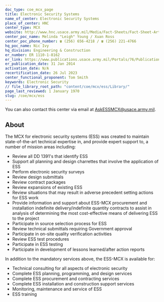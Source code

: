 ```yaml
---
doc_type: coe_mcx_page
title: Electronic Security Systems
name_of_center: Electronic Security Systems
place_of_center: HNC
center_type: MCX
website: http://www.hnc.usace.army.mil/Media/Fact-Sheets/Fact-Sheet-Article-View/Article/482087/electronic-technology-division-electronic-security-systems/
center_poc_name: Melinda "Leigh" Young / Xuan Ross
center_poc_phone_number: ☎ (256) 656-4218 / ☎ (256) 221-4766
hq_poc_name: Nic Ivy
hq_division: Engineering & Construction
er_number: ER 1110-1-8162
er_link: https://www.publications.usace.army.mil/Portals/76/Publications/EngineerRegulations/ER_1110-1-8162.pdf?ver=PJkE9pjRKsR6QXVKfoqjKQ%3d%3d
er_publication_date: 31 Jan 2014
activation_date: N/A
recertification_date: 26 Jul 2023
center_functional_proponent: Tom Smith
keywords: Electronic Security
// file_library_root_path: "content/coe/mcx/ess/Library/"
page_last_reviewed: 1 January 1970
slug: /coe/mcx/ess
---
```


You can also contact this center via email at <a href="mailto:AskESSMCX@usace.army.mil">AskESSMCX@usace.army.mil</a>.

## About

The MCX for electronic security systems (ESS) was created to maintain state-of-the-art technical expertise in, and provide expert support to, a number of mission areas including:
<ul>
    <li>Review all DD 1391's that identify ESS</li>
    <li>Support all planning and design charrettes that involve the application of ESS</li>
    <li>Perform electronic security surveys</li>
    <li>Review design submittals</li>
    <li>Review contract packages</li>
    <li>Review expansions of existing ESS</li>
    <li>Review situations that may result in adverse precedent setting actions for ESS work</li>
    <li>Provide information and support about ESS-MCX procurement and installation indefinite delivery/indefinite quantity contracts to assist in analysis of determining the most cost-effective means of delivering ESS to the project</li>
    <li>Participate in source selection process for ESS</li>
    <li>Review technical submittals requiring Government approval</li>
    <li>Participate in on-site quality verification activities</li>
    <li>Review ESS test procedures</li>
    <li>Participate in ESS testing</li>
    <li>Participate in development of lessons learned/after action reports</li>
</ul>

In addition to the mandatory services above, the ESS-MCX is available for:
<ul>
<li>Technical consulting for all aspects of electronic security</li>
<li>Complete ESS planning, programming, and design services</li>
<li>Complete ESS procurement and contracting services</li>
<li>Complete ESS installation and construction support services</li>
<li>Monitoring, maintenance and service of ESS</li>
<li>ESS training</li>
</ul>


